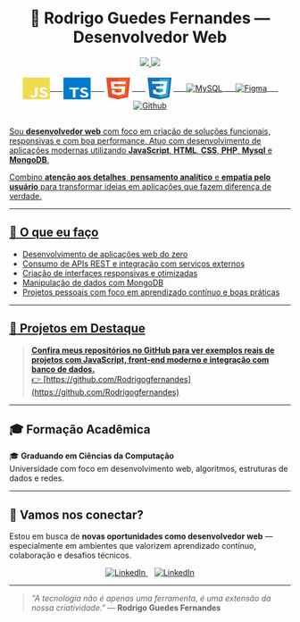
<h1 align="center"> 🚀 Rodrigo Guedes Fernandes — Desenvolvedor Web</h1>

   <div align="center">
  <a href="https://github.com/Rodrigogfernandes">
  <img height="180em" src="https://github-readme-stats.vercel.app/api?username=Rodrigogfernandes&show_icons=true&theme=radical&include_all_commits=true&count_private=true"/>
  <img height="180em" src="https://github-readme-stats.vercel.app/api/top-langs/?username=Rodrigogfernandes&layout=compact&langs_count=16&theme=radical"/>
</div>

<div align="center"><br>
  <img align="center" alt="Rafa-Js" height="40" width="50" src="https://raw.githubusercontent.com/devicons/devicon/master/icons/javascript/javascript-plain.svg">&nbsp;&nbsp; &nbsp;&nbsp;
  <img align="center" alt="Rafa-Ts" height="40" width="50" src="https://raw.githubusercontent.com/devicons/devicon/master/icons/typescript/typescript-plain.svg">&nbsp;&nbsp; &nbsp;&nbsp;
  <img align="center" alt="HTML" height="40" width="50" src="https://raw.githubusercontent.com/devicons/devicon/master/icons/html5/html5-original.svg">&nbsp;&nbsp; &nbsp;&nbsp;
  <img align="center" alt="CSS" height="40" width="50" src="https://raw.githubusercontent.com/devicons/devicon/master/icons/css3/css3-original.svg">&nbsp;&nbsp; &nbsp;&nbsp;
  <img align="center" alt="MySQL" height="55" width="65" src="https://cdn.jsdelivr.net/gh/devicons/devicon@latest/icons/mysql/mysql-original-wordmark.svg">&nbsp;&nbsp; &nbsp;&nbsp;
  <img align="center" alt="Figma" height="40" width="50" src="https://cdn.jsdelivr.net/gh/devicons/devicon@latest/icons/figma/figma-original.svg">&nbsp;&nbsp; &nbsp;&nbsp;
  <img align="center" alt="Github" height="40" width="50" src="https://cdn.jsdelivr.net/gh/devicons/devicon@latest/icons/github/github-original.svg">
</div>

##

Sou **desenvolvedor web** com foco em criação de soluções funcionais, responsivas e com boa performance. Atuo com desenvolvimento de aplicações modernas utilizando **JavaScript**, **HTML**, **CSS**, **PHP**, **Mysql** e **MongoDB**.

Combino **atenção aos detalhes**, **pensamento analítico** e **empatia pelo usuário** para transformar ideias em aplicações que fazem diferença de verdade.

---

## 💼 O que eu faço

- Desenvolvimento de aplicações web do zero
- Consumo de APIs REST e integração com serviços externos
- Criação de interfaces responsivas e otimizadas
- Manipulação de dados com MongoDB
- Projetos pessoais com foco em aprendizado contínuo e boas práticas


---

## 🧪 Projetos em Destaque

> **Confira meus repositórios no GitHub para ver exemplos reais de projetos com JavaScript, front-end moderno e integração com banco de dados.**  
> 👉 [https://github.com/Rodrigogfernandes](https://github.com/Rodrigogfernandes)

---

## 🎓 Formação Acadêmica

🎓 **Graduando em Ciências da Computação**  
Universidade com foco em desenvolvimento web, algoritmos, estruturas de dados e redes.

---

## 🤝 Vamos nos conectar?

Estou em busca de **novas oportunidades como desenvolvedor web** — especialmente em ambientes que valorizem aprendizado contínuo, colaboração e desafios técnicos.
<div align="center">
<a href="https://www.linkedin.com/in/rodrigogfernandes" target="_blank">
  <img height="45" width="55" src="https://cdn.jsdelivr.net/gh/devicons/devicon@latest/icons/linkedin/linkedin-original.svg" alt="LinkedIn"/>
</a>&nbsp;&nbsp;
  <a href="https://github.com/Rodrigogfernandes" target="_blank">
  <img height="45" width="55" src="https://cdn.jsdelivr.net/gh/devicons/devicon@latest/icons/github/github-original.svg" alt="LinkedIn"/>
</a>
</div>

---

> _"A tecnologia não é apenas uma ferramenta, é uma extensão da nossa criatividade."_ — **Rodrigo Guedes Fernandes**

